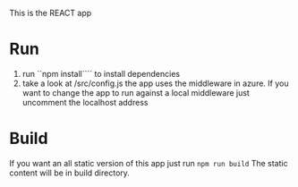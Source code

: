 This is the REACT app

# Run
1. run ``npm install```` to install dependencies
2. take a look at /src/config.js the app uses the middleware in azure.  If you want to change the app to run against a local middleware just uncomment the localhost address

# Build
If you want an all static version of this app just run
```npm run build```
The static content will be in build directory.

